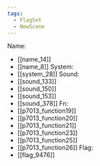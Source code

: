```yaml
---
tags:
  - FlagSet
  - NewScene
---
```

Name:
- [[name_14]]
- [[name_8]]
System:
- [[system_28]]
Sound:
- [[sound_133]]
- [[sound_150]]
- [[sound_153]]
- [[sound_378]]
Fn:
- [[p7013_function19]]
- [[p7013_function20]]
- [[p7013_function21]]
- [[p7013_function23]]
- [[p7013_function25]]
- [[p7013_function26]]
Flag:
- [[flag_9476]]
